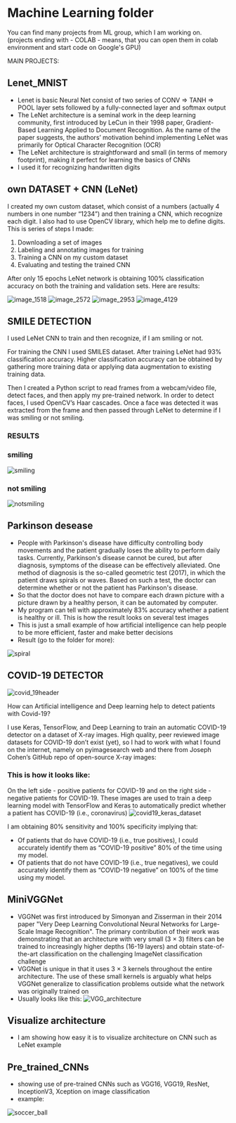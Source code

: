 # Machine Learning folder
You can find many projects from ML group, which I am working on.
(projects ending with - COLAB - means, that you can open them in colab environment and start code on Google's GPU)

MAIN PROJECTS:

## Lenet_MNIST
- Lenet is basic Neural Net consist of two series of CONV => TANH => POOL layer sets followed by a fully-connected layer and softmax output
- The LeNet architecture is a seminal work in the deep learning community, first introduced by LeCun in their 1998 paper, Gradient-Based Learning Applied to Document Recognition. As the name of the paper suggests, the authors’ motivation behind implementing LeNet was primarily for Optical Character Recognition (OCR)
- The LeNet architecture is straightforward and small (in terms of memory footprint), making it perfect for learning the basics of CNNs
- I used it for recognizing handwritten digits

## own DATASET + CNN (LeNet)

I created my own custom dataset, which consist of a numbers (actually 4 numbers in one number “1234”)  and then training a CNN, which recognize each digit. I also had to use OpenCV library, which help me to define digits. This is series of steps I made:
1. Downloading a set of images
2. Labeling and annotating images for training 
3. Training a CNN on my custom dataset
4. Evaluating and testing the trained CNN

After only 15 epochs LeNet network is obtaining 100% classification accuracy on both the training and validation sets.
Here are results:

![image_1518](captcha/image_1518.png)
![image_2572](captcha/image_2572.png)
![image_2953](captcha/image_2953.png)
![image_4129](captcha/image_4129.png)

## SMILE DETECTION
I used LeNet CNN to train and then recognize, if I am smiling or not.

For training the CNN I used SMILES dataset. After training LeNet had 93% classification accuracy. 
Higher classification accuracy can be obtained by gathering more training data or applying data augmentation to existing training data.

Then I created a Python script to read frames from a webcam/video file, detect faces, and then apply my pre-trained network. In order to detect faces, I used OpenCV’s Haar cascades. Once a face was detected it was extracted from the frame and then passed through LeNet to determine if I was smiling or not smiling. 

### RESULTS
### smiling
![smiling](smile_detection/Smiling.png)

### not smiling
![notsmiling](smile_detection/Not_Smiling.png)

## Parkinson desease
- People with Parkinson's disease have difficulty controlling body movements and the patient gradually loses the ability to perform daily tasks. Currently, Parkinson's disease cannot be cured, but after diagnosis, symptoms of the disease can be effectively alleviated. One method of diagnosis is the so-called geometric test (2017), in which the patient draws spirals or waves. Based on such a test, the doctor can determine whether or not the patient has Parkinson's disease.
- So that the doctor does not have to compare each drawn picture with a picture drawn by a healthy person, it can be automated by computer.
- My program can tell with approximately 83% accuracy whether a patient is healthy or ill. This is how the result looks on several test images
- This is just a small example of how artificial intelligence can help people to be more efficient, faster and make better decisions
- Result (go to the folder for more):

![spiral](Parkinson_desease/spiral.png)


## COVID-19 DETECTOR

![covid_19header](COVID_19/covid19_keras_header.jpg)

How can Artificial intelligence and Deep learning help to detect patients with Covid-19?

I use Keras, TensorFlow, and Deep Learning to train an automatic COVID-19 detector on a dataset of X-ray images.
High quality, peer reviewed image datasets for COVID-19 don’t exist (yet), so I had to work with what I found on the internet, namely on pyimagesearch web and there from Joseph Cohen’s GitHub repo of open-source X-ray images:

### This is how it looks like:
On the left side - positive patients for COVID-19 and on the right side - negative patients for COVID-19.
These images are used to train a deep learning model with TensorFlow and Keras to automatically predict 
whether a patient has COVID-19 (i.e., coronavirus)
![covid19_keras_dataset](COVID_19/covid19_keras_dataset.png)

I am obtaining 80% sensitivity and 100% specificity implying that:
- Of patients that do have COVID-19 (i.e., true positives), I could accurately identify them as “COVID-19 positive” 80% of the time using my model.
- Of patients that do not have COVID-19 (i.e., true negatives), we could accurately identify them as “COVID-19 negative” on 100% of the time using my model.



## MiniVGGNet
- VGGNet was first introduced by Simonyan and Zisserman in their 2014 paper "Very Deep Learning Convolutional Neural Networks for Large-Scale Image Recognition". The primary contribution of their work was demonstrating that an architecture with very small (3 × 3) filters can be trained to increasingly higher depths (16-19 layers) and obtain state-of-the-art classification on the challenging ImageNet classification challenge
- VGGNet is unique in that it uses 3 × 3 kernels throughout the entire architecture. The use of these small kernels is arguably what helps VGGNet generalize to classification problems outside what the network was originally trained on
- Usually looks like this:
![VGG_architecture](miniVGG_CIFAR10/VGG_architecture.png)

## Visualize architecture
- I am showing how easy it is to visualize architecture on CNN such as LeNet example

## Pre_trained_CNNs
- showing use of pre-trained CNNs such as VGG16, VGG19, ResNet, InceptionV3, Xception on image classification
- example:

![soccer_ball](pre-trained_CNNs/soccer_ball.png)
